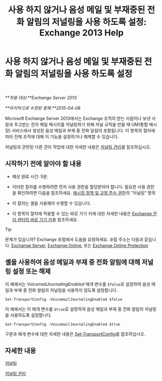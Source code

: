 ﻿---
title: '사용 하지 않거나 음성 메일 및 부재중된 전화 알림의 저널링을 사용 하도록 설정: Exchange 2013 Help'
TOCTitle: 사용 하지 않거나 음성 메일 및 부재중된 전화 알림의 저널링을 사용 하도록 설정
ms:assetid: 5164a92e-69e6-4339-b80c-0cfbf0dc0198
ms:mtpsurl: https://technet.microsoft.com/ko-kr/library/Bb201690(v=EXCHG.150)
ms:contentKeyID: 50483093
ms.date: 05/22/2018
mtps_version: v=EXCHG.150
ms.translationtype: MT
---

# 사용 하지 않거나 음성 메일 및 부재중된 전화 알림의 저널링을 사용 하도록 설정

 

_**적용 대상:**Exchange Server 2013_

_**마지막으로 수정된 항목:**2015-04-08_

Microsoft Exchange Server 2013에서는 Exchange 조직의 받는 사람이나 보낸 사람과 주고받는 전자 메일 메시지를 저널링하기 위해 저널 규칙을 만들 때 UM(통합 메시징) 서비스에서 생성된 음성 메일과 부재 중 전화 알림이 포함됩니다. 이 항목의 절차에 따라 전체 조직에 대해 이 기능을 설정하거나 해제할 수 있습니다.

저널링과 관련된 다른 관리 작업에 대한 자세한 내용은 [저널링 관리](manage-journaling-exchange-2013-help.md)를 참조하십시오.

## 시작하기 전에 알아야 할 내용

  - 예상 완료 시간: 5분.

  - 이러한 절차를 수행하려면 먼저 사용 권한을 할당받아야 합니다. 필요한 사용 권한을 확인하려면 다음을 참조하세요. [메시징 정책 및 규정 준수 권한](messaging-policy-and-compliance-permissions-exchange-2013-help.md)의 "저널링" 항목

  - 이 절차는 셸을 사용해야 수행할 수 있습니다.

  - 이 항목의 절차에 적용할 수 있는 바로 가기 키에 대한 자세한 내용은 [Exchange 관리 센터의 바로 가기 키](keyboard-shortcuts-in-the-exchange-admin-center-exchange-online-protection-help.md)을 참조하세요.


> [!TIP]
> 문제가 있습니까? Exchange 포럼에서 도움을 요청하세요. 포럼 주소는 다음과 같습니다. <A href="https://go.microsoft.com/fwlink/p/?linkid=60612">Exchange Server</A>, <A href="https://go.microsoft.com/fwlink/p/?linkid=267542">Exchange Online</A>, 또는 <A href="https://go.microsoft.com/fwlink/p/?linkid=285351">Exchange Online Protection</A>



## 셸을 사용하여 음성 메일과 부재 중 전화 알림에 대해 저널링 설정 또는 해제

이 예에서는 *VoicemailJournalingEnabled* 매개 변수를 `$false`로 설정하여 음성 메일과 부재 중 전화 알림의 저널링을 사용하지 않도록 설정합니다.

    Set-TransportConfig -VoicemailJournalingEnabled $false

이 예에서는 이 매개 변수를 `$true`로 설정하여 음성 메일과 부재 중 전화 알림의 저널링을 사용하도록 설정합니다.

    Set-TransportConfig -VoicemailJournalingEnabled $true

구문과 매개 변수에 대한 자세한 내용은 [Set-TransportConfig](https://technet.microsoft.com/ko-kr/library/bb124151\(v=exchg.150\))를 참조하십시오.

## 자세한 내용

[저널링](journaling-exchange-2013-help.md)

[저널링 관리](manage-journaling-exchange-2013-help.md)

